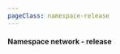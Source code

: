 ```yaml
---
pageClass: namespace-release
---
```

#### Namespace network - release

<GraphvizViewer :directory="'ns-release'"></GraphvizViewer>


<style lang="css">

  .namespace-release .theme-default-content {
    max-width: 100% !important;
    margin: 0;
  }
  
  .namespace-release .page {
    padding-left: 10em;
  }

</style>

